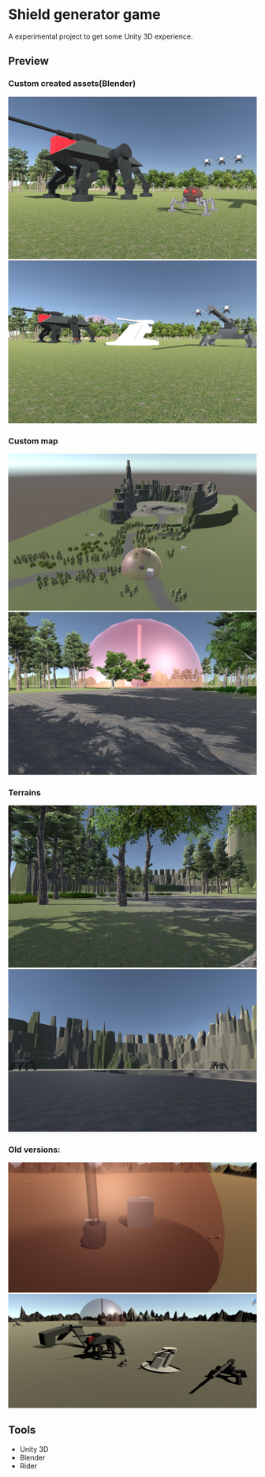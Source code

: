 # Shield generator game
A experimental project to get some Unity 3D experience.

## Preview
### Custom created assets(Blender)
![Assets](./previews/latest/entities_1.png)
![Assets](./previews/latest/entities_2.png)
### Custom map
![Overview](./previews/latest/area_1.png)
![Overview](./previews/latest/area_2.png)
### Terrains
![Overview](./previews/latest/mountain_1.png)
![Overview](./previews/latest/mountain_2.png)

### Old versions:
![Overview](./previews/old/attack-area.png)
![Overview](./previews/old/transport.png)

## Tools
- Unity 3D
- Blender
- Rider